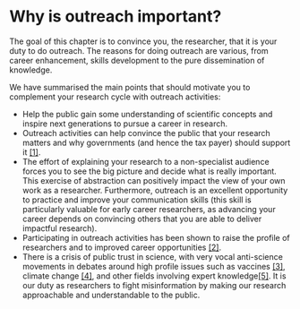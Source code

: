 # Why is outreach important?

The goal of this chapter is to convince you, the researcher, that it is your duty to do outreach. The reasons for doing outreach are various, from career enhancement, skills development to the pure dissemination of knowledge. 

We have summarised the main points that should motivate you to complement your research cycle with outreach activities:
    
* Help the public gain some understanding of scientific concepts and inspire next generations to pursue a career in research. 
* Outreach activities can help convince the public that your research matters and why governments (and hence the tax payer) should support it [[1]](https://blogs.scientificamerican.com/guest-blog/scientists-do-outreach-or-your-science-dies/).
* The effort of explaining your research to a non-specialist audience forces you to see the big picture and decide what is really important. This exercise of abstraction can positively impact the view of your own work as a researcher. Furthermore, outreach is an excellent opportunity to practice and improve your communication skills (this skill is particularly valuable for early career researchers, as advancing your career depends on convincing others that you are able to deliver impactful research).
* Participating in outreach activities has been shown to raise the profile of researchers and to improved career opportunities [[2]](https://www.ukri.org/files/legacy/scisoc/rcukbenefitsofpe-pdf/).
* There is a crisis of public trust in science, with very vocal anti-science movements in debates around high profile issues such as vaccines [[3]]( https://www.bbc.co.uk/news/health-33774181), climate change [[4]](https://physicstoday.scitation.org/doi/full/10.1063/PT.3.1431), and other fields involving expert knowledge[[5]](https://blogs.lse.ac.uk/businessreview/2019/01/28/the-deep-roots-of-the-trust-crisis/). It is our duty as researchers to fight misinformation by making our research approachable and understandable to the public.